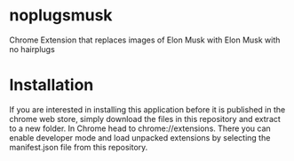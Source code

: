 # noplugsmusk

Chrome Extension that replaces images of Elon Musk with Elon Musk with no hairplugs

# Installation

If you are interested in installing this application before it is published in the chrome web store, simply download 
the files in this repository and extract to a new folder.
In Chrome head to chrome://extensions. There you can enable developer mode and load unpacked extensions by selecting
the manifest.json file from this repository.
